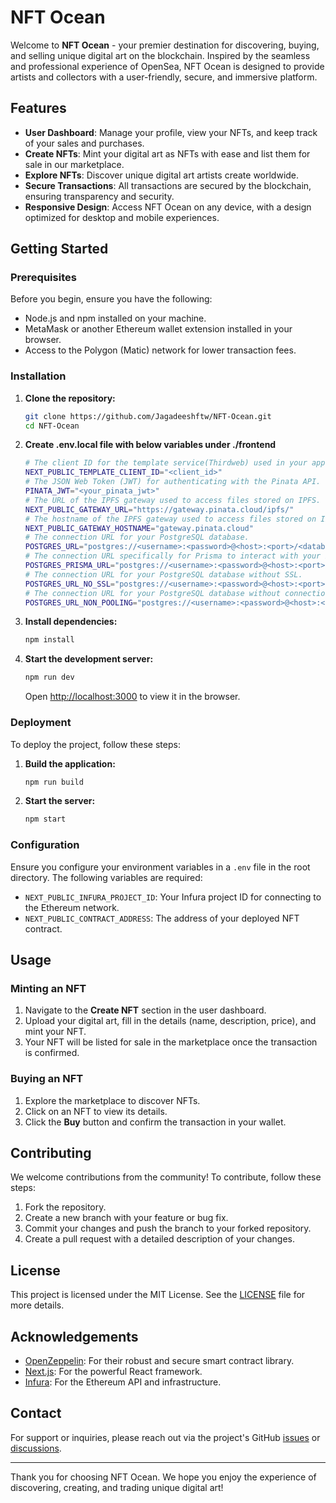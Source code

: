 
# NFT Ocean

Welcome to **NFT Ocean** - your premier destination for discovering, buying, and selling unique digital art on the blockchain. Inspired by the seamless and professional experience of OpenSea, NFT Ocean is designed to provide artists and collectors with a user-friendly, secure, and immersive platform.

## Features

- **User Dashboard**: Manage your profile, view your NFTs, and keep track of your sales and purchases.
- **Create NFTs**: Mint your digital art as NFTs with ease and list them for sale in our marketplace.
- **Explore NFTs**: Discover unique digital art artists create worldwide.
- **Secure Transactions**: All transactions are secured by the blockchain, ensuring transparency and security.
- **Responsive Design**: Access NFT Ocean on any device, with a design optimized for desktop and mobile experiences.

## Getting Started

### Prerequisites

Before you begin, ensure you have the following:

- Node.js and npm installed on your machine.
- MetaMask or another Ethereum wallet extension installed in your browser.
- Access to the Polygon (Matic) network for lower transaction fees.

### Installation

1. **Clone the repository:**

    ```bash
    git clone https://github.com/Jagadeeshftw/NFT-Ocean.git
    cd NFT-Ocean
    ```
2. **Create .env.local file with below variables under ./frontend**

    ```bash
    # The client ID for the template service(Thirdweb) used in your application.
    NEXT_PUBLIC_TEMPLATE_CLIENT_ID="<client_id>"
    # The JSON Web Token (JWT) for authenticating with the Pinata API.
    PINATA_JWT="<your_pinata_jwt>"
    # The URL of the IPFS gateway used to access files stored on IPFS.
    NEXT_PUBLIC_GATEWAY_URL="https://gateway.pinata.cloud/ipfs/"
    # The hostname of the IPFS gateway used to access files stored on IPFS.
    NEXT_PUBLIC_GATEWAY_HOSTNAME="gateway.pinata.cloud"
    # The connection URL for your PostgreSQL database.
    POSTGRES_URL="postgres://<username>:<password>@<host>:<port>/<database>"
    # The connection URL specifically for Prisma to interact with your PostgreSQL database.
    POSTGRES_PRISMA_URL="postgres://<username>:<password>@<host>:<port>/<database>"
    # The connection URL for your PostgreSQL database without SSL.
    POSTGRES_URL_NO_SSL="postgres://<username>:<password>@<host>:<port>/<database>"
    # The connection URL for your PostgreSQL database without connection pooling.
    POSTGRES_URL_NON_POOLING="postgres://<username>:<password>@<host>:<port>/<database>"
    ```

3. **Install dependencies:**

    ```bash
    npm install
    ```

4. **Start the development server:**

    ```bash
    npm run dev
    ```

    Open [http://localhost:3000](http://localhost:3000) to view it in the browser.

### Deployment

To deploy the project, follow these steps:

1. **Build the application:**

    ```bash
    npm run build
    ```

2. **Start the server:**

    ```bash
    npm start
    ```

### Configuration

Ensure you configure your environment variables in a `.env` file in the root directory. The following variables are required:

- `NEXT_PUBLIC_INFURA_PROJECT_ID`: Your Infura project ID for connecting to the Ethereum network.
- `NEXT_PUBLIC_CONTRACT_ADDRESS`: The address of your deployed NFT contract.

## Usage

### Minting an NFT

1. Navigate to the **Create NFT** section in the user dashboard.
2. Upload your digital art, fill in the details (name, description, price), and mint your NFT.
3. Your NFT will be listed for sale in the marketplace once the transaction is confirmed.

### Buying an NFT

1. Explore the marketplace to discover NFTs.
2. Click on an NFT to view its details.
3. Click the **Buy** button and confirm the transaction in your wallet.

## Contributing

We welcome contributions from the community! To contribute, follow these steps:

1. Fork the repository.
2. Create a new branch with your feature or bug fix.
3. Commit your changes and push the branch to your forked repository.
4. Create a pull request with a detailed description of your changes.

## License

This project is licensed under the MIT License. See the [LICENSE](LICENSE) file for more details.

## Acknowledgements

- [OpenZeppelin](https://openzeppelin.com/): For their robust and secure smart contract library.
- [Next.js](https://nextjs.org/): For the powerful React framework.
- [Infura](https://infura.io/): For the Ethereum API and infrastructure.

## Contact

For support or inquiries, please reach out via the project's GitHub [issues](https://github.com/Jagadeeshftw/NFT-Ocean/issues) or [discussions](https://github.com/Jagadeeshftw/NFT-Ocean/discussions).

---

Thank you for choosing NFT Ocean. We hope you enjoy the experience of discovering, creating, and trading unique digital art!
